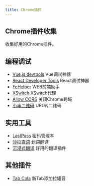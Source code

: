 ```yaml
---
title: Chrome插件
---
```

## Chrome插件收集
收集好用的Chrome插件。

## 编程调试

* [Vue.js devtools](https://chrome.google.com/webstore/detail/vuejs-devtools/nhdogjmejiglipccpnnnanhbledajbpd?hl=zh-CN) Vue调试神器
* [React Developer Tools](https://chrome.google.com/webstore/detail/react-developer-tools/fmkadmapgofadopljbjfkapdkoienihi?hl=zh-CN)  React调试神器
* [FeHelper](https://chrome.google.com/webstore/detail/web%E5%89%8D%E7%AB%AF%E5%8A%A9%E6%89%8Bfehelper/pkgccpejnmalmdinmhkkfafefagiiiad?hl=zh-CN) WEB前端助手
* [XSwitch](https://chrome.google.com/webstore/detail/xswitch/idkjhjggpffolpidfkikidcokdkdaogg) XSwitch代理
* [Allow CORS](https://chrome.google.com/webstore/detail/allow-cors-access-control/lhobafahddgcelffkeicbaginigeejlf?hl=zh-CN) 关闭Chrome跨域
* [小丰二维码](https://chrome.google.com/webstore/detail/%E5%B0%8F%E4%B8%B0%E4%BA%8C%E7%BB%B4%E7%A0%81/anamdmjnllfgnoamcnlafmhemfcppbbc?hl=zh-CN) URL转二维码

## 实用工具

* [LastPass](https://chrome.google.com/webstore/detail/lastpass-free-password-ma/hdokiejnpimakedhajhdlcegeplioahd?hl=zh-CN) 密码管理本
* [沙拉查词](https://chrome.google.com/webstore/detail/%E6%B2%99%E6%8B%89%E6%9F%A5%E8%AF%8D-%E8%81%9A%E5%90%88%E8%AF%8D%E5%85%B8%E5%88%92%E8%AF%8D%E7%BF%BB%E8%AF%91/cdonnmffkdaoajfknoeeecmchibpmkmg?hl=zh-CN) 划词翻译
* [沉浸式翻译](https://chrome.google.com/webstore/detail/immersive-translate/bpoadfkcbjbfhfodiogcnhhhpibjhbnh/related) 好用的翻译插件

## 其他插件
* [Tab Cola](https://chrome.google.com/webstore/detail/tab-cola/icdphajhndamimeleigndjlofmcpgjho/related) 新Tab添加拉罐音